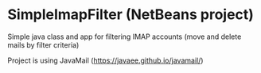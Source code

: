 # SimpleImapFilter (NetBeans project)
Simple java class and app for filtering IMAP accounts (move and delete mails by filter criteria)

Project is using JavaMail (https://javaee.github.io/javamail/)
